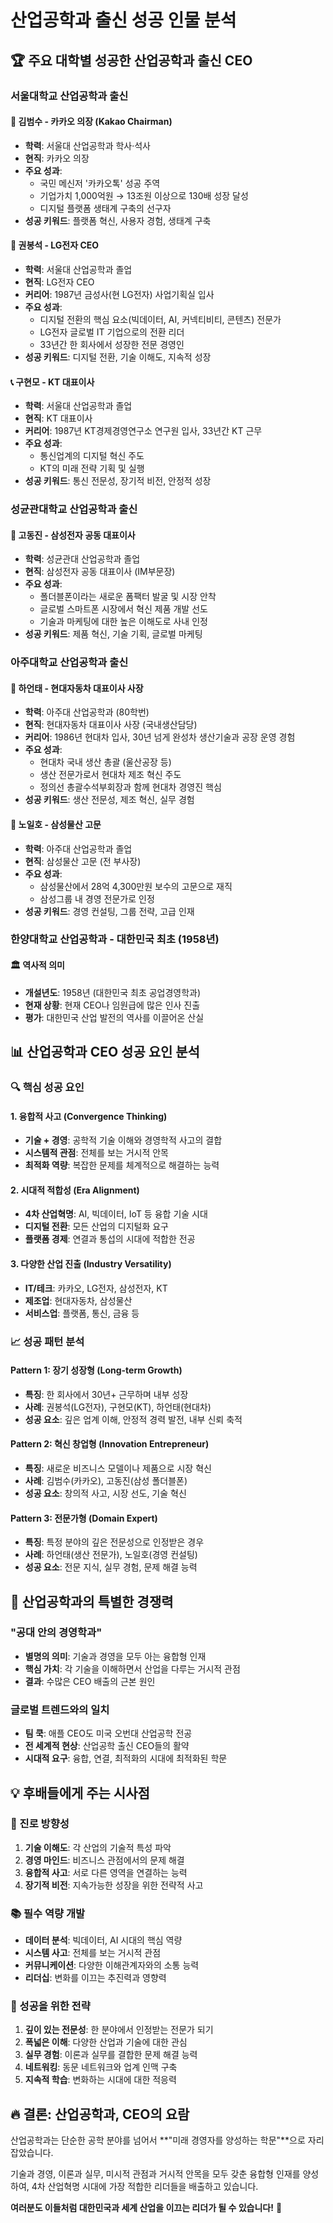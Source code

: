 # 산업공학과 출신 성공 인물 분석

## 🏆 주요 대학별 성공한 산업공학과 출신 CEO

### 서울대학교 산업공학과 출신

#### 🌟 김범수 - 카카오 의장 (Kakao Chairman)
- **학력**: 서울대 산업공학과 학사·석사
- **현직**: 카카오 의장
- **주요 성과**: 
  - 국민 메신저 '카카오톡' 성공 주역
  - 기업가치 1,000억원 → 13조원 이상으로 130배 성장 달성
  - 디지털 플랫폼 생태계 구축의 선구자
- **성공 키워드**: 플랫폼 혁신, 사용자 경험, 생태계 구축

#### 📱 권봉석 - LG전자 CEO
- **학력**: 서울대 산업공학과 졸업
- **현직**: LG전자 CEO
- **커리어**: 1987년 금성사(현 LG전자) 사업기획실 입사
- **주요 성과**:
  - 디지털 전환의 핵심 요소(빅데이터, AI, 커넥티비티, 콘텐츠) 전문가
  - LG전자 글로벌 IT 기업으로의 전환 리더
  - 33년간 한 회사에서 성장한 전문 경영인
- **성공 키워드**: 디지털 전환, 기술 이해도, 지속적 성장

#### 📞 구현모 - KT 대표이사
- **학력**: 서울대 산업공학과 졸업
- **현직**: KT 대표이사
- **커리어**: 1987년 KT경제경영연구소 연구원 입사, 33년간 KT 근무
- **주요 성과**:
  - 통신업계의 디지털 혁신 주도
  - KT의 미래 전략 기획 및 실행
- **성공 키워드**: 통신 전문성, 장기적 비전, 안정적 성장

### 성균관대학교 산업공학과 출신

#### 📱 고동진 - 삼성전자 공동 대표이사
- **학력**: 성균관대 산업공학과 졸업
- **현직**: 삼성전자 공동 대표이사 (IM부문장)
- **주요 성과**:
  - 폴더블폰이라는 새로운 폼팩터 발굴 및 시장 안착
  - 글로벌 스마트폰 시장에서 혁신 제품 개발 선도
  - 기술과 마케팅에 대한 높은 이해도로 사내 인정
- **성공 키워드**: 제품 혁신, 기술 기획, 글로벌 마케팅

### 아주대학교 산업공학과 출신

#### 🚗 하언태 - 현대자동차 대표이사 사장
- **학력**: 아주대 산업공학과 (80학번)
- **현직**: 현대자동차 대표이사 사장 (국내생산담당)
- **커리어**: 1986년 현대차 입사, 30년 넘게 완성차 생산기술과 공장 운영 경험
- **주요 성과**:
  - 현대차 국내 생산 총괄 (울산공장 등)
  - 생산 전문가로서 현대차 제조 혁신 주도
  - 정의선 총괄수석부회장과 함께 현대차 경영진 핵심
- **성공 키워드**: 생산 전문성, 제조 혁신, 실무 경험

#### 🏢 노일호 - 삼성물산 고문
- **학력**: 아주대 산업공학과 졸업
- **현직**: 삼성물산 고문 (전 부사장)
- **주요 성과**:
  - 삼성물산에서 28억 4,300만원 보수의 고문으로 재직
  - 삼성그룹 내 경영 전문가로 인정
- **성공 키워드**: 경영 컨설팅, 그룹 전략, 고급 인재

### 한양대학교 산업공학과 - 대한민국 최초 (1958년)

#### 🏛️ 역사적 의미
- **개설년도**: 1958년 (대한민국 최초 공업경영학과)
- **현재 상황**: 현재 CEO나 임원급에 많은 인사 진출
- **평가**: 대한민국 산업 발전의 역사를 이끌어온 산실

## 📊 산업공학과 CEO 성공 요인 분석

### 🔍 핵심 성공 요인

#### 1. 융합적 사고 (Convergence Thinking)
- **기술 + 경영**: 공학적 기술 이해와 경영학적 사고의 결합
- **시스템적 관점**: 전체를 보는 거시적 안목
- **최적화 역량**: 복잡한 문제를 체계적으로 해결하는 능력

#### 2. 시대적 적합성 (Era Alignment)
- **4차 산업혁명**: AI, 빅데이터, IoT 등 융합 기술 시대
- **디지털 전환**: 모든 산업의 디지털화 요구
- **플랫폼 경제**: 연결과 통섭의 시대에 적합한 전공

#### 3. 다양한 산업 진출 (Industry Versatility)
- **IT/테크**: 카카오, LG전자, 삼성전자, KT
- **제조업**: 현대자동차, 삼성물산
- **서비스업**: 플랫폼, 통신, 금융 등

### 📈 성공 패턴 분석

#### Pattern 1: 장기 성장형 (Long-term Growth)
- **특징**: 한 회사에서 30년+ 근무하며 내부 성장
- **사례**: 권봉석(LG전자), 구현모(KT), 하언태(현대차)
- **성공 요소**: 깊은 업계 이해, 안정적 경력 발전, 내부 신뢰 축적

#### Pattern 2: 혁신 창업형 (Innovation Entrepreneur)
- **특징**: 새로운 비즈니스 모델이나 제품으로 시장 혁신
- **사례**: 김범수(카카오), 고동진(삼성 폴더블폰)
- **성공 요소**: 창의적 사고, 시장 선도, 기술 혁신

#### Pattern 3: 전문가형 (Domain Expert)
- **특징**: 특정 분야의 깊은 전문성으로 인정받은 경우
- **사례**: 하언태(생산 전문가), 노일호(경영 컨설팅)
- **성공 요소**: 전문 지식, 실무 경험, 문제 해결 능력

## 🌟 산업공학과의 특별한 경쟁력

### "공대 안의 경영학과"
- **별명의 의미**: 기술과 경영을 모두 아는 융합형 인재
- **핵심 가치**: 각 기술을 이해하면서 산업을 다루는 거시적 관점
- **결과**: 수많은 CEO 배출의 근본 원인

### 글로벌 트렌드와의 일치
- **팀 쿡**: 애플 CEO도 미국 오번대 산업공학 전공
- **전 세계적 현상**: 산업공학 출신 CEO들의 활약
- **시대적 요구**: 융합, 연결, 최적화의 시대에 최적화된 학문

## 💡 후배들에게 주는 시사점

### 🎯 진로 방향성
1. **기술 이해도**: 각 산업의 기술적 특성 파악
2. **경영 마인드**: 비즈니스 관점에서의 문제 해결
3. **융합적 사고**: 서로 다른 영역을 연결하는 능력
4. **장기적 비전**: 지속가능한 성장을 위한 전략적 사고

### 📚 필수 역량 개발
- **데이터 분석**: 빅데이터, AI 시대의 핵심 역량
- **시스템 사고**: 전체를 보는 거시적 관점
- **커뮤니케이션**: 다양한 이해관계자와의 소통 능력
- **리더십**: 변화를 이끄는 추진력과 영향력

### 🚀 성공을 위한 전략
1. **깊이 있는 전문성**: 한 분야에서 인정받는 전문가 되기
2. **폭넓은 이해**: 다양한 산업과 기술에 대한 관심
3. **실무 경험**: 이론과 실무를 결합한 문제 해결 능력
4. **네트워킹**: 동문 네트워크와 업계 인맥 구축
5. **지속적 학습**: 변화하는 시대에 대한 적응력

## 🔥 결론: 산업공학과, CEO의 요람

산업공학과는 단순한 공학 분야를 넘어서 **"미래 경영자를 양성하는 학문"**으로 자리잡았습니다. 

기술과 경영, 이론과 실무, 미시적 관점과 거시적 안목을 모두 갖춘 융합형 인재를 양성하여, 4차 산업혁명 시대에 가장 적합한 리더들을 배출하고 있습니다.

**여러분도 이들처럼 대한민국과 세계 산업을 이끄는 리더가 될 수 있습니다!** 🌟